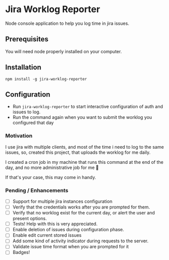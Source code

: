 # Jira Worklog Reporter

Node console application to help you log time in jira issues.

## Prerequisites
You will need node properly installed on your computer.

## Installation
`npm install -g jira-worklog-reporter`

## Configuration
* Run `jira-worklog-reporter` to start interactive configuration of auth and issues to log.
* Run the command again when you want to submit the worklog you configured that day

### Motivation
I use jira with multiple clients, and most of the time i need to log to the same issues, so, created this project, that uploads the worklog for me daily.

I created a cron job in my machine that runs this command at the end of the day, and no more administrative job for me :tada:

If that's your case, this may come in handy.

### Pending / Enhancements
- [ ] Support for multiple jira instances configuration
- [ ] Verify that the credentials works after you are prompted for them.
- [ ] Verify that no worklog exist for the current day, or alert the user and present options.
- [ ] Tests! Help with this is very appreciated.
- [ ] Enable deletion of issues during configuration phase.
- [ ] Enable edit current stored issues
- [ ] Add some kind of activity indicator during requests to the server.
- [ ] Validate issue time format when you are prompted for it
- [ ] Badges!

